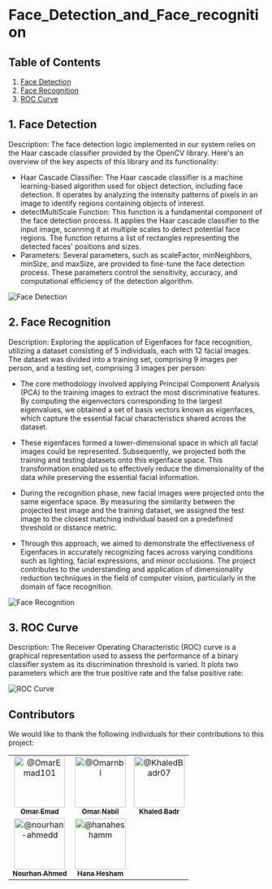 # Face_Detection_and_Face_recognition

## Table of Contents

1. [Face Detection](#face-detection)
2. [Face Recognition](#face-recognition)
3. [ROC Curve](#roc-curve)

## 1. Face Detection

Description: The face detection logic implemented in our system relies on the Haar cascade classifier provided by the OpenCV library. Here's an overview of the key aspects of this library and its functionality:
- Haar Cascade Classifier:
The Haar cascade classifier is a machine learning-based algorithm used for object detection, including face detection. It operates by analyzing the intensity patterns of pixels in an image to identify regions containing objects of interest.
- detectMultiScale Function:
This function is a fundamental component of the face detection process. It applies the Haar cascade classifier to the input image, scanning it at multiple scales to detect potential face regions. The function returns a list of rectangles representing the detected faces' positions and sizes.
- Parameters:
Several parameters, such as scaleFactor, minNeighbors, minSize, and maxSize, are provided to fine-tune the face detection process. These parameters control the sensitivity, accuracy, and computational efficiency of the detection algorithm.


![Face Detection](https://drive.google.com/uc?export=download&id=1fJjDlOX-1h0D5_P4NkgkRT6YbQV_3Oeh)


## 2. Face Recognition

Description: Exploring the application of Eigenfaces for face recognition, utilizing a dataset consisting of 5 individuals, each with 12 facial images. The dataset was divided into a training set, comprising 9 images per person, and a testing set, comprising 3 images per person:

- The core methodology involved applying Principal Component Analysis (PCA) to the training images to extract the most discriminative features. By computing the eigenvectors corresponding to the largest eigenvalues, we obtained a set of basis vectors known as eigenfaces, which capture the essential facial characteristics shared across the dataset.

- These eigenfaces formed a lower-dimensional space in which all facial images could be represented. Subsequently, we projected both the training and testing datasets onto this eigenface space. This transformation enabled us to effectively reduce the dimensionality of the data while preserving the essential facial information.

- During the recognition phase, new facial images were projected onto the same eigenface space. By measuring the similarity between the projected test image and the training dataset, we assigned the test image to the closest matching individual based on a predefined threshold or distance metric.

- Through this approach, we aimed to demonstrate the effectiveness of Eigenfaces in accurately recognizing faces across varying conditions such as lighting, facial expressions, and minor occlusions. The project contributes to the understanding and application of dimensionality reduction techniques in the field of computer vision, particularly in the domain of face recognition.


![Face Recognition](https://drive.google.com/uc?export=download&id=1fJjDlOX-1h0D5_P4NkgkRT6YbQV_3Oeh)


## 3. ROC Curve

Description: The Receiver Operating Characteristic (ROC) curve is a graphical representation used to assess the performance of a binary classifier system as its discrimination threshold is varied. It plots two parameters which are the true positive rate and the false positive rate:


![ROC Curve](https://drive.google.com/uc?export=download&id=1fJjDlOX-1h0D5_P4NkgkRT6YbQV_3Oeh)


## Contributors

We would like to thank the following individuals for their contributions to this project:

<table>
  <tr>
    <td align="center">
      <a href="https://github.com/OmarEmad101">
        <img src="https://github.com/OmarEmad101.png" width="100px" alt="@OmarEmad101">
        <br>
        <sub><b>Omar Emad</b></sub>
      </a>
    </td>
    <td align="center">
      <a href="https://github.com/Omarnbl">
        <img src="https://github.com/Omarnbl.png" width="100px" alt="@Omarnbl">
        <br>
        <sub><b>Omar Nabil</b></sub>
      </a>
    </td>
    <td align="center">
      <a href="https://github.com/KhaledBadr07">
        <img src="https://github.com/KhaledBadr07.png" width="100px" alt="@KhaledBadr07">
        <br>
        <sub><b>Khaled Badr</b></sub>
      </a>
    </td>
  </tr> 
  <!-- New Row -->
  <tr>
    <td align="center">
      <a href="https://github.com/nourhan-ahmedd">
        <img src="https://github.com/nourhan-ahmedd.png" width="100px" alt="@nourhan-ahmedd">
        <br>
        <sub><b>Nourhan Ahmed </b></sub>
      </a>
    </td>
    <td align="center">
      <a href="https://github.com/hanaheshamm">
        <img src="https://github.com/hanaheshamm.png" width="100px" alt="@hanaheshamm">
        <br>
        <sub><b>Hana Hesham</b></sub>
      </a>
    </td>
  </tr>
</table>


